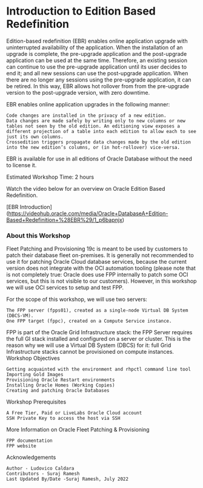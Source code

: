 # Introduction to Edition Based Redefinition

Edition-based redefinition (EBR) enables online application upgrade with uninterrupted availability of the application. When the installation of an upgrade is complete, the pre-upgrade application and the post-upgrade application can be used at the same time. Therefore, an existing session can continue to use the pre-upgrade application until its user decides to end it; and all new sessions can use the post-upgrade application. When there are no longer any sessions using the pre-upgrade application, it can be retired. In this way, EBR allows hot rollover from from the pre-upgrade version to the post-upgrade version, with zero downtime.

EBR enables online application upgrades in the following manner:

    Code changes are installed in the privacy of a new edition.
    Data changes are made safely by writing only to new columns or new tables not seen by the old edition. An editioning view exposes a different projection of a table into each edition to allow each to see just its own columns.
    Crossedition triggers propagate data changes made by the old edition into the new edition’s columns, or (in hot-rollover) vice-versa.

EBR is available for use in all editions of Oracle Database without the need to license it.

Estimated Workshop Time: 2 hours

Watch the video below for an overview on Oracle Edition Based Redefinition.

[EBR Introduction] (https://videohub.oracle.com/media/Oracle+DatabaseA+Edition-Based+Redefinition+%28EBR%29/1_p6bapnjx) 

### About this Workshop

Fleet Patching and Provisioning 19c is meant to be used by customers to patch their database fleet on-premises. It is generally not recommended to use it for patching Oracle Cloud database services, because the current version does not integrate with the OCI automation tooling (please note that is not completely true: Oracle does use FPP internally to patch some OCI services, but this is not visible to our customers). However, in this workshop we will use OCI services to setup and test FPP.

For the scope of this workshop, we will use two servers:

    The FPP server (fpps01), created as a single-node Virtual DB System (DBCS-VM).
    One FPP target (fppc), created on a Compute Service instance.

FPP is part of the Oracle Grid Infrastructure stack: the FPP Server requires the full GI stack installed and configured on a server or cluster. This is the reason why we will use a Virtual DB System (DBCS) for it: full Grid Infrastructure stacks cannot be provisioned on compute instances.
Workshop Objectives

    Getting acquainted with the environment and rhpctl command line tool
    Importing Gold Images
    Provisioning Oracle Restart environments
    Installing Oracle Homes (Working Copies)
    Creating and patching Oracle Databases

Workshop Prerequisites

    A Free Tier, Paid or LiveLabs Oracle Cloud account
    SSH Private Key to access the host via SSH

More Information on Oracle Fleet Patching & Provisioning

    FPP documentation
    FPP website

Acknowledgements

    Author - Ludovico Caldara
    Contributors - Suraj Ramesh
    Last Updated By/Date -Suraj Ramesh, July 2022

